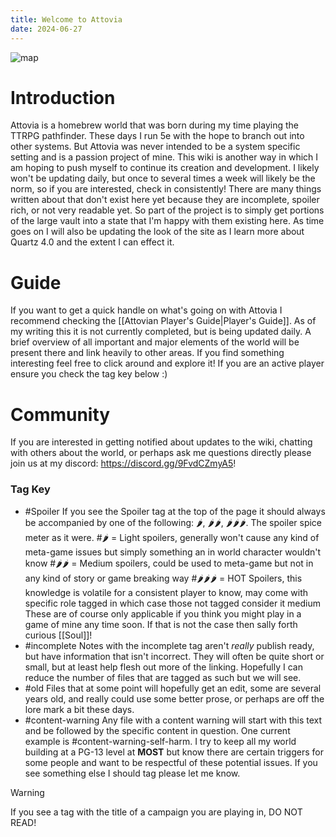 ```yaml
---
title: Welcome to Attovia
date: 2024-06-27
---
```

![map](https://api2.inkarnate.com/api/embedScenes/pgME7g/previewImage)
# Introduction
Attovia is a homebrew world that was born during my time playing the TTRPG pathfinder. These days I run 5e with the hope to branch out into other systems. But Attovia was never intended to be a system specific setting and is a passion project of mine. This wiki is another way in which I am hoping to push myself to continue its creation and development. I likely won't be updating daily, but once to several times a week will likely be the norm, so if you are interested, check in consistently! There are many things written about that don't exist here yet because they are incomplete, spoiler rich, or not very readable yet. So part of the project is to simply get portions of the large vault into a state that I'm happy with them existing here.
As time goes on I will also be updating the look of the site as I learn more about Quartz 4.0 and the extent I can effect it.
# Guide
If you want to get a quick handle on what's going on with Attovia I recommend checking the [[Attovian Player's Guide|Player's Guide]]. As of my writing this it is not currently completed, but is being updated daily. A brief overview of all important and major elements of the world will be present there and link heavily to other areas. If you find something interesting feel free to click around and explore it! If you are an active player ensure you check the tag key below :)
# Community
If you are interested in getting notified about updates to the wiki, chatting with others about the world, or perhaps ask me questions directly please join us at my discord: https://discord.gg/9FvdCZmyA5!
### Tag Key
- #Spoiler 
	If you see the Spoiler tag at the top of the page it should always be accompanied by one of the following: 🌶, 🌶🌶, 🌶🌶🌶. The spoiler spice meter as it were.
	#🌶 = Light spoilers, generally won't cause any kind of meta-game issues but simply something an in world character wouldn't know
	#🌶🌶 = Medium spoilers, could be used to meta-game but not in any kind of story or game breaking way
	#🌶🌶🌶 = HOT Spoilers, this knowledge is volatile for a consistent player to know, may come with specific role tagged in which case those not tagged consider it medium
	These are of course only applicable if you think you might play in a game of mine any time soon. If that is not the case then sally forth curious [[Soul]]!
- #incomplete 
	Notes with the incomplete tag aren't *really* publish ready, but have information that isn't incorrect. They will often be quite short or small, but at least help flesh out more of the linking. Hopefully I can reduce the number of files that are tagged as such but we will see.
- #old 
	Files that at some point will hopefully get an edit, some are several years old, and really could use some better prose, or perhaps are off the lore mark a bit these days.
- #content-warning 
	Any file with a content warning will start with this text and be followed by the specific content in question. One current example is \#content-warning-self-harm. I try to keep all my world building at a PG-13 level at **MOST** but know there are certain triggers for some people and want to be respectful of these potential issues. If you see something else I should tag please let me know.
> [!warning]
If you see a tag with the title of a campaign you are playing in, DO NOT READ!

